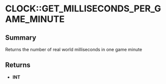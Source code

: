 # CLOCK::GET_MILLISECONDS_PER_GAME_MINUTE

## Summary
Returns the number of real world milliseconds in one game minute

## Returns
* **INT**